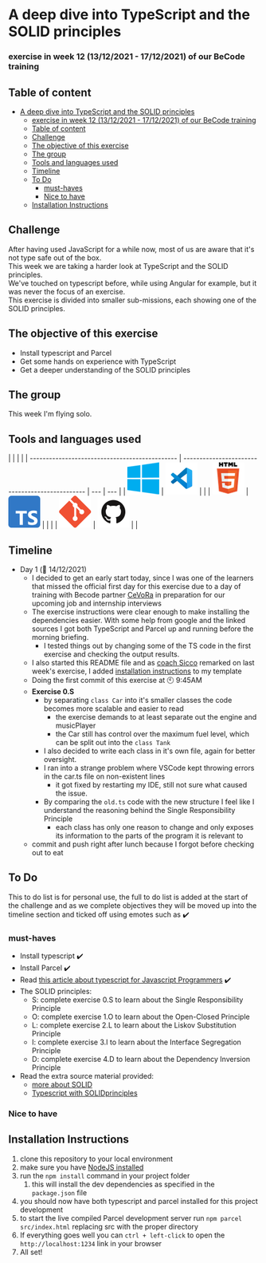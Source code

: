 # A deep dive into TypeScript and the SOLID principles

### exercise in week 12 (13/12/2021 - 17/12/2021) of our BeCode training

## Table of content

- [A deep dive into TypeScript and the SOLID principles](#a-deep-dive-into-typescript-and-the-solid-principles)
    - [exercise in week 12 (13/12/2021 - 17/12/2021) of our BeCode training](#exercise-in-week-12-13122021---17122021-of-our-becode-training)
  - [Table of content](#table-of-content)
  - [Challenge](#challenge)
  - [The objective of this exercise](#the-objective-of-this-exercise)
  - [The group](#the-group)
  - [Tools and languages used](#tools-and-languages-used)
  - [Timeline](#timeline)
  - [To Do](#to-do)
    - [must-haves](#must-haves)
    - [Nice to have](#nice-to-have)
  - [Installation Instructions](#installation-instructions)

## Challenge

After having used JavaScript for a while now, most of us are aware that it's not type safe out of the box.  
This week we are taking a harder look at TypeScript and the SOLID principles.  
We've touched on typescript before, while using Angular for example, but it was never the focus of an exercise.  
This exercise is divided into smaller sub-missions, each showing one of the SOLID principles.

## The objective of this exercise

- Install typescript and Parcel
- Get some hands on experience with TypeScript
- Get a deeper understanding of the SOLID principles

## The group

This week I'm flying solo.

## Tools and languages used

|                                                |                                                 |     |
| ---------------------------------------------- | ----------------------------------------------- | --- | --- |
| ![windows10](Assets/Images/windows10-logo.png) | ![VSCode](Assets/Images/vscode-logo.png)        |     |
| ![html](Assets/Images/html-logo.png)           | ![TypeSript](Assets/Images/Typescript-logo.png) |     |     |
| ![git](Assets/Images/git-logo.png)             | ![github](Assets/Images/github-logo.png)        |     |

## Timeline

- Day 1 (:date: 14/12/2021)
  - I decided to get an early start today, since I was one of the learners that missed the official first day for this exercise due to a day of training with Becode partner [CeVoRa](https://www.cevora.be/) in preparation for our upcoming job and internship interviews
  - The exercise instructions were clear enough to make installing the dependencies easier. With some help from google and the linked sources I got both TypeScript and Parcel up and running before the morning briefing.
    - I tested things out by changing some of the TS code in the first exercise and checking the output results.
  - I also started this README file and as [coach Sicco](https://github.com/Sick-0) remarked on last week's exercise, I added [installation instructions](#installation-instructions) to my template
  - Doing the first commit of this exercise at :clock10: 9:45AM
  - **Exercise 0.S**
    - by separating `class Car` into it's smaller classes the code becomes more scalable and easier to read
      - the exercise demands to at least separate out the engine and musicPlayer
      - the Car still has control over the maximum fuel level, which can be split out into the `class Tank`
    - I also decided to write each class in it's own file, again for better oversight.
    - I ran into a strange problem where VSCode kept throwing errors in the car.ts file on non-existent lines
      - it got fixed by restarting my IDE, still not sure what caused the issue.
    - By comparing the `old.ts` code with the new structure I feel like I understand the reasoning behind the Single Responsibility Principle
      - each class has only one reason to change and only exposes its information to the parts of the program it is relevant to
  - commit and push right after lunch because I forgot before checking out to eat

## To Do

This to do list is for personal use, the full to do list is added at the start of the challenge and as we complete
objectives they will be moved up into the timeline section and ticked off using emotes such as :heavy_check_mark:

### must-haves

- Install typescript :heavy_check_mark:
- Install Parcel :heavy_check_mark:
- Read [this article about typescript for Javascript Programmers](https://www.typescriptlang.org/docs/handbook/typescript-in-5-minutes.html) :heavy_check_mark:
- The SOLID principles:
  - S: complete exercise 0.S to learn about the Single Responsibility Principle
  - O: complete exercise 1.O to learn about the Open-Closed Principle
  - L: complete exercise 2.L to learn about the Liskov Substitution Principle
  - I: complete exercise 3.I to learn about the Interface Segregation Principle
  - D: complete exercise 4.D to learn about the Dependency Inversion Principle
- Read the extra source material provided:
  - [more about SOLID](https://medium.com/@severinperez/maintainable-code-and-the-open-closed-principle-b088c737262)
  - [Typescript with SOLIDprinciples](https://itnext.io/brutally-solid-typescript-ba745585f440)

### Nice to have

## Installation Instructions

1. clone this repository to your local environment
2. make sure you have [NodeJS installed](https://nodejs.org/en/)
3. run the `npm install` command in your project folder
   1. this will install the dev dependencies as specified in the `package.json` file
4. you should now have both typescript and parcel installed for this project development
5. to start the live compiled Parcel development server run `npm parcel src/index.html` replacing src with the proper directory
6. If everything goes well you can `ctrl + left-click` to open the `http://localhost:1234` link in your browser
7. All set!
